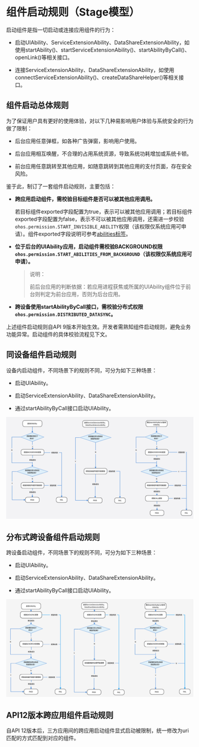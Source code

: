 # 组件启动规则（Stage模型）


启动组件是指一切启动或连接应用组件的行为：


- 启动UIAbility、ServiceExtensionAbility、DataShareExtensionAbility，如使用startAbility()、startServiceExtensionAbility()、startAbilityByCall()、openLink()等相关接口。

- 连接ServiceExtensionAbility、DataShareExtensionAbility，如使用connectServiceExtensionAbility()、createDataShareHelper()等相关接口。

## 组件启动总体规则

为了保证用户具有更好的使用体验，对以下几种易影响用户体验与系统安全的行为做了限制：


- 后台应用任意弹框，如各种广告弹窗，影响用户使用。

- 后台应用相互唤醒，不合理的占用系统资源，导致系统功耗增加或系统卡顿。

- 前台应用任意跳转至其他应用，如随意跳转到其他应用的支付页面，存在安全风险。


鉴于此，制订了一套组件启动规则，主要包括：

- **跨应用启动组件，需校验目标组件是否可以被其他应用调用。**

  若目标组件exported字段配置为true，表示可以被其他应用调用；若目标组件exported字段配置为false，表示不可以被其他应用调用，还需进一步校验`ohos.permission.START_INVISIBLE_ABILITY`权限（该权限仅系统应用可申请）。组件exported字段说明可参考[abilities标签](../quick-start/module-configuration-file.md#abilities标签)。

- **位于后台的UIAbility应用，启动组件需校验BACKGROUND权限`ohos.permission.START_ABILITIES_FROM_BACKGROUND`（该权限仅系统应用可申请）。**

  > 说明：
  > 
  > 前后台应用的判断依据：若应用进程获焦或所属的UIAbility组件位于前台则判定为前台应用，否则为后台应用。
 
- **跨设备使用startAbilityByCall接口，需校验分布式权限`ohos.permission.DISTRIBUTED_DATASYNC`。**

上述组件启动规则自API 9版本开始生效。开发者需熟知组件启动规则，避免业务功能异常。启动组件的具体校验流程见下文。



## 同设备组件启动规则

  设备内启动组件，不同场景下的规则不同，可分为如下三种场景：

- 启动UIAbility。

- 启动ServiceExtensionAbility、DataShareExtensionAbility。

- 通过startAbilityByCall接口启动UIAbility。

![startup-rule](figures/component-startup-inner-stage.png)


## 分布式跨设备组件启动规则

  跨设备启动组件，不同场景下的规则不同，可分为如下三种场景：

- 启动UIAbility。

- 启动ServiceExtensionAbility、DataShareExtensionAbility。

- 通过startAbilityByCall接口启动UIAbility。

![component-startup-rules](figures/component-startup-inter-stage.png)

## API12版本跨应用组件启动规则

  自API 12版本后，三方应用间的跨应用启动组件显式启动被限制，统一修改为uri匹配的方式匹配到对应的组件。